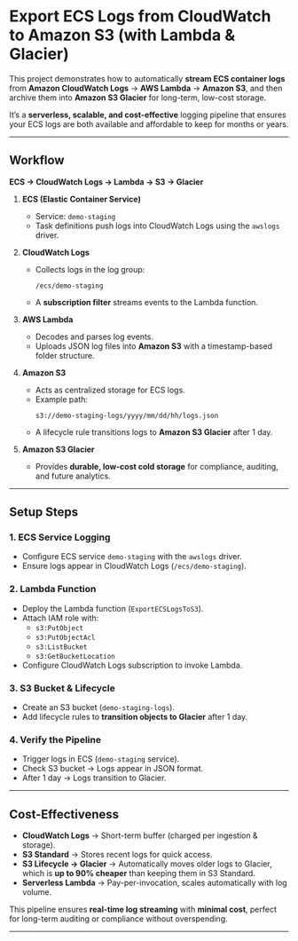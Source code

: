 #  Export ECS Logs from CloudWatch to Amazon S3 (with Lambda & Glacier)

This project demonstrates how to automatically **stream ECS container logs** from **Amazon CloudWatch Logs** → **AWS Lambda** → **Amazon S3**, and then archive them into **Amazon S3 Glacier** for long-term, low-cost storage.  

It’s a **serverless, scalable, and cost-effective** logging pipeline that ensures your ECS logs are both available and affordable to keep for months or years.  

---

##  Workflow

**ECS → CloudWatch Logs → Lambda → S3 → Glacier**

1. **ECS (Elastic Container Service)**  
   - Service: `demo-staging`  
   - Task definitions push logs into CloudWatch Logs using the `awslogs` driver.  

2. **CloudWatch Logs**  
   - Collects logs in the log group:  
     ```
     /ecs/demo-staging
     ```
   - A **subscription filter** streams events to the Lambda function.  

3. **AWS Lambda**  
   - Decodes and parses log events.  
   - Uploads JSON log files into **Amazon S3** with a timestamp-based folder structure.  

4. **Amazon S3**  
   - Acts as centralized storage for ECS logs.  
   - Example path:  
     ```
     s3://demo-staging-logs/yyyy/mm/dd/hh/logs.json
     ```
   - A lifecycle rule transitions logs to **Amazon S3 Glacier** after 1 day.  

5. **Amazon S3 Glacier**  
   - Provides **durable, low-cost cold storage** for compliance, auditing, and future analytics.  

---

##  Setup Steps

### 1. ECS Service Logging  
- Configure ECS service `demo-staging` with the `awslogs` driver.  
- Ensure logs appear in CloudWatch Logs (`/ecs/demo-staging`).  

### 2. Lambda Function  
- Deploy the Lambda function (`ExportECSLogsToS3`).  
- Attach IAM role with:  
  - `s3:PutObject`  
  - `s3:PutObjectAcl`  
  - `s3:ListBucket`  
  - `s3:GetBucketLocation`  
- Configure CloudWatch Logs subscription to invoke Lambda.  

### 3. S3 Bucket & Lifecycle  
- Create an S3 bucket (`demo-staging-logs`).  
- Add lifecycle rules to **transition objects to Glacier** after 1 day.  

### 4. Verify the Pipeline  
- Trigger logs in ECS (`demo-staging` service).  
- Check S3 bucket → Logs appear in JSON format.  
- After 1 day → Logs transition to Glacier.  

---

##  Cost-Effectiveness

- **CloudWatch Logs** → Short-term buffer (charged per ingestion & storage).  
- **S3 Standard** → Stores recent logs for quick access.  
- **S3 Lifecycle → Glacier** → Automatically moves older logs to Glacier, which is **up to 90% cheaper** than keeping them in S3 Standard.  
- **Serverless Lambda** → Pay-per-invocation, scales automatically with log volume.  

 This pipeline ensures **real-time log streaming** with **minimal cost**, perfect for long-term auditing or compliance without overspending.  

---


